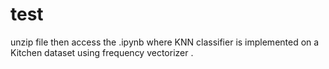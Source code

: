# test
unzip file then access the .ipynb where KNN classifier is implemented on a Kitchen dataset using frequency vectorizer .
